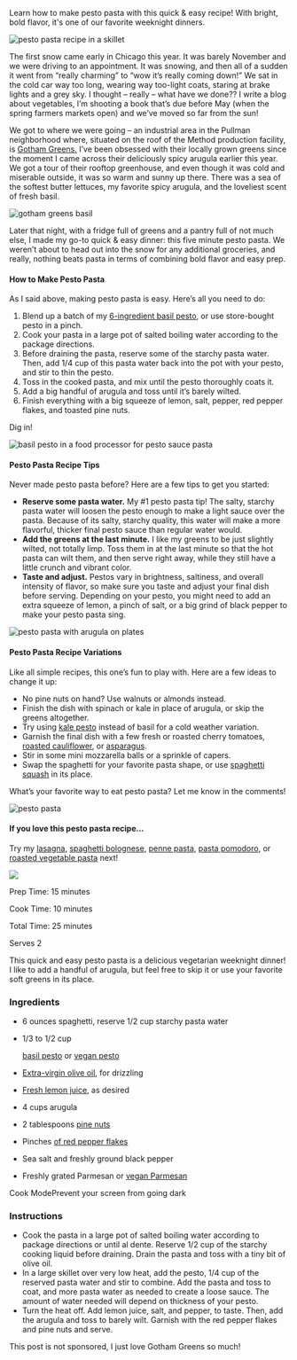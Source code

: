 Learn how to make pesto pasta with this quick & easy recipe! With bright, bold
flavor, it's one of our favorite weeknight dinners.

![pesto pasta recipe in a skillet](Easy%20Pesto%20Pasta%20Recipe%20-%20Love%20and%20Lemons/pesto-pasta-recipe.jpg)

The first snow came early in Chicago this year. It was barely November and we
were driving to an appointment. It was snowing, and then all of a sudden it went
from “really charming” to “wow it’s really coming down!” We sat in the cold car
way too long, wearing way too-light coats, staring at brake lights and a grey
sky. I thought – really – what have we done?? I write a blog about vegetables,
I’m shooting a book that’s due before May (when the spring farmers markets open)
and we’ve moved so far from the sun!

We got to where we were going – an industrial area in the Pullman neighborhood
where, situated on the roof of the Method production facility, is
[Gotham Greens.](http://gothamgreens.com/) I’ve been obsessed with their locally
grown greens since the moment I came across their deliciously spicy arugula
earlier this year. We got a tour of their rooftop greenhouse, and even though it
was cold and miserable outside, it was so warm and sunny up there. There was a
sea of the softest butter lettuces, my favorite spicy arugula, and the loveliest
scent of fresh basil.

![gotham greens basil](Easy%20Pesto%20Pasta%20Recipe%20-%20Love%20and%20Lemons/image.svg+xml 'Easy Pesto Pasta')

Later that night, with a fridge full of greens and a pantry full of not much
else, I made my go-to quick & easy dinner: this five minute pesto pasta. We
weren’t about to head out into the snow for any additional groceries, and
really, nothing beats pasta in terms of combining bold flavor and easy prep.

#### How to Make Pesto Pasta

As I said above, making pesto pasta is easy. Here’s all you need to do:

1.  Blend up a batch of my
    [6-ingredient basil pesto](https://www.loveandlemons.com/pesto-recipe/), or
    use store-bought pesto in a pinch.
2.  Cook your pasta in a large pot of salted boiling water according to the
    package directions.
3.  Before draining the pasta, reserve some of the starchy pasta water. Then,
    add 1/4 cup of this pasta water back into the pot with your pesto, and stir
    to thin the pesto.
4.  Toss in the cooked pasta, and mix until the pesto thoroughly coats it.
5.  Add a big handful of arugula and toss until it’s barely wilted.
6.  Finish everything with a big squeeze of lemon, salt, pepper, red pepper
    flakes, and toasted pine nuts.

Dig in!

![basil pesto in a food processor for pesto sauce pasta](Easy%20Pesto%20Pasta%20Recipe%20-%20Love%20and%20Lemons/image.1.svg+xml)

#### Pesto Pasta Recipe Tips

Never made pesto pasta before? Here are a few tips to get you started:

- **Reserve some pasta water.** My #1 pesto pasta tip! The salty, starchy pasta
  water will loosen the pesto enough to make a light sauce over the pasta.
  Because of its salty, starchy quality, this water will make a more flavorful,
  thicker final pesto sauce than regular water would.
- **Add the greens at the last minute.** I like my greens to be just slightly
  wilted, not totally limp. Toss them in at the last minute so that the hot
  pasta can wilt them, and then serve right away, while they still have a little
  crunch and vibrant color.
- **Taste and adjust.** Pestos vary in brightness, saltiness, and overall
  intensity of flavor, so make sure you taste and adjust your final dish before
  serving. Depending on your pesto, you might need to add an extra squeeze of
  lemon, a pinch of salt, or a big grind of black pepper to make your pesto
  pasta sing.

![pesto pasta with arugula on plates](Easy%20Pesto%20Pasta%20Recipe%20-%20Love%20and%20Lemons/image.2.svg+xml)

#### Pesto Pasta Recipe Variations

Like all simple recipes, this one’s fun to play with. Here are a few ideas to
change it up:

- No pine nuts on hand? Use walnuts or almonds instead.
- Finish the dish with spinach or kale in place of arugula, or skip the greens
  altogether.
- Try using [kale pesto](https://www.loveandlemons.com/kale-pesto/) instead of
  basil for a cold weather variation.
- Garnish the final dish with a few fresh or roasted cherry tomatoes,
  [roasted cauliflower](https://www.loveandlemons.com/roasted-cauliflower/), or
  [asparagus](https://www.loveandlemons.com/how-to-cook-asparagus/).
- Stir in some mini mozzarella balls or a sprinkle of capers.
- Swap the spaghetti for your favorite pasta shape, or use
  [spaghetti squash](https://www.loveandlemons.com/how-to-cook-spaghetti-squash/)
  in its place.

What’s your favorite way to eat pesto pasta? Let me know in the comments!

![pesto pasta](Easy%20Pesto%20Pasta%20Recipe%20-%20Love%20and%20Lemons/image.3.svg+xml)

#### If you love this pesto pasta recipe…

Try my [lasagna](https://www.loveandlemons.com/roasted-vegetable-lasagna/),
[spaghetti bolognese](https://www.loveandlemons.com/mushroom-lentil-spaghetti-bolognese/),
[penne pasta](https://www.loveandlemons.com/vegetable-penne-pasta/),
[pasta pomodoro](https://www.loveandlemons.com/creamy-pasta-pomodoro/), or
[roasted vegetable pasta](https://www.loveandlemons.com/roasted-vegetable-pasta/)
next!

![](Easy%20Pesto%20Pasta%20Recipe%20-%20Love%20and%20Lemons/pesto-pasta-150x150.jpg)

Prep Time: 15 minutes

Cook Time: 10 minutes

Total Time: 25 minutes

Serves 2

This quick and easy pesto pasta is a delicious vegetarian weeknight dinner! I
like to add a handful of arugula, but feel free to skip it or use your favorite
soft greens in its place.

### Ingredients

- 6 ounces spaghetti, reserve 1/2 cup starchy pasta water
- 1/3 to 1/2 cup

  [basil pesto](https://www.loveandlemons.com/pesto-recipe/) or
  [vegan pesto](https://www.loveandlemons.com/vegan-pesto/)

- [Extra-virgin olive oil](https://www.target.com/p/graza-sizzle-extra-virgin-olive-oil-for-cooking-750ml/-/A-88686389?aflt=cse),
  for drizzling
- [Fresh lemon juice](https://www.target.com/p/lemon-each/-/A-15013629?aflt=cse),
  as desired
- 4 cups arugula
- 2 tablespoons
  [pine nuts](https://www.amazon.com/365-Everyday-Value-Unsalted-Pine/dp/B074H6811H?&linkCode=ll1&tag=loveandlemobl-at-rc-ingli-20&linkId=a5d71b89b7b9e60cf9ce196c2f3c9537&language=en_US&ref_=as_li_ss_tl)
- Pinches
  [of red pepper flakes](https://www.amazon.com/Simply-Organic-Pepper-Crushed-1-59/dp/B0082313JE?&linkCode=ll1&tag=loveandlemobl-at-rc-ingli-20&linkId=d9251ca84cd61cfc20bca8cba557d1c7&language=en_US&ref_=as_li_ss_tl)
- Sea salt and freshly ground black pepper
- Freshly grated Parmesan or
  [vegan Parmesan](https://www.loveandlemons.com/vegan-parmesan-cheese/)

Cook ModePrevent your screen from going dark

### Instructions

- Cook the pasta in a large pot of salted boiling water according to package
  directions or until al dente. Reserve 1/2 cup of the starchy cooking liquid
  before draining. Drain the pasta and toss with a tiny bit of olive oil.
- In a large skillet over very low heat, add the pesto, 1/4 cup of the reserved
  pasta water and stir to combine. Add the pasta and toss to coat, and more
  pasta water as needed to create a loose sauce. The amount of water needed will
  depend on thickness of your pesto.
- Turn the heat off. Add lemon juice, salt, and pepper, to taste. Then, add the
  arugula and toss to barely wilt. Garnish with the red pepper flakes and pine
  nuts and serve.

This post is not sponsored, I just love Gotham Greens so much!
